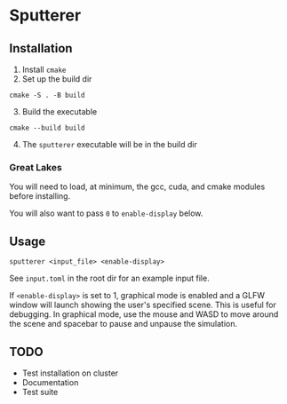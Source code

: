 # Sputterer
## Installation
1. Install `cmake`
2. Set up the build dir
```
cmake -S . -B build
```
3. Build the executable
```
cmake --build build
```
4. The `sputterer` executable will be in the build dir

### Great Lakes
You will need to load, at minimum, the gcc, cuda, and cmake modules before installing.

You will also want to pass `0` to `enable-display` below.

## Usage
`sputterer <input_file> <enable-display>`

See `input.toml` in the root dir for an example input file. 

If `<enable-display>` is set to 1, graphical mode is enabled and a GLFW window will launch showing the user's specified scene. This is useful for debugging. In graphical mode, use the mouse and WASD to move around the scene and spacebar to pause and unpause the simulation.

## TODO
- Test installation on cluster
- Documentation
- Test suite

